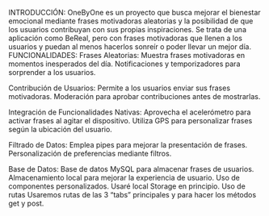 INTRODUCCIÓN:
OneByOne es un proyecto que busca mejorar el bienestar emocional mediante frases motivadoras aleatorias y la posibilidad de que los usuarios contribuyan con sus propias inspiraciones.
Se trata de una aplicación como BeReal, pero con frases motivadoras que llenen a los usuarios y puedan al menos hacerlos sonreír o poder llevar un mejor día.
FUNCIONALIDADES:
Frases Aleatorias:
Muestra frases motivadoras en momentos inesperados del día.
Notificaciones y temporizadores para sorprender a los usuarios.

Contribución de Usuarios:
Permite a los usuarios enviar sus frases motivadoras.
Moderación para aprobar contribuciones antes de mostrarlas.

Integración de Funcionalidades Nativas:
Aprovecha el acelerómetro para activar frases al agitar el dispositivo.
Utiliza GPS para personalizar frases según la ubicación del usuario.

Filtrado de Datos:
Emplea pipes para mejorar la presentación de frases.
Personalización de preferencias mediante filtros.

Base de Datos:
Base de datos MySQL para almacenar frases de usuarios.
Almacenamiento local para mejorar la experiencia de usuario.
Uso de componentes personalizados.
Usaré local Storage en principio.
Uso de rutas
Usaremos rutas de las 3 “tabs” principales y para hacer los métodos get y post.
